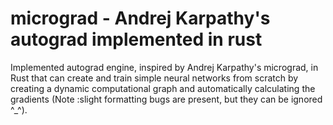 # micrograd - Andrej Karpathy's autograd implemented in rust

Implemented autograd engine, inspired by Andrej Karpathy's micrograd, in Rust that can create and train simple neural networks from scratch by creating a dynamic computational graph and automatically calculating the gradients (Note :slight formatting bugs are present, but they can be ignored ^_^).
